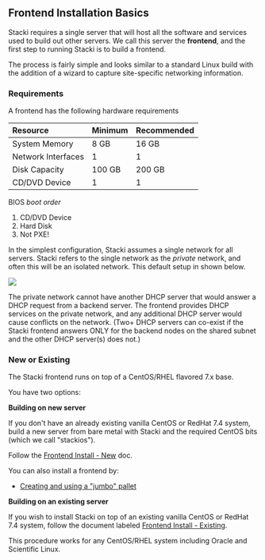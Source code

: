 ## Frontend Installation Basics

Stacki requires a single server that will host all
the software and services used to build out other servers. We
call this server the **frontend**, and the first step to running
Stacki is to build a frontend.

The process is fairly simple and looks similar to a standard Linux
build with the addition of a wizard to capture site-specific
networking information.

### Requirements

A frontend has the following hardware requirements

| Resource           | Minimum | Recommended |
|:-------------------|:--------|:------------|
| System Memory      | 8 GB    | 16 GB       |
| Network Interfaces | 1       | 1           |
| Disk Capacity      | 100 GB  | 200 GB      |
| CD/DVD Device      | 1       | 1           |

BIOS _boot order_

1. CD/DVD Device
2. Hard Disk
3. Not PXE!

In the simplest configuration, Stacki assumes a single network for all
servers. Stacki refers to the single network as the _private_ network,
and often this will be an isolated network.
This default setup in shown below.

![](images/cluster-architecture-network.png)  

The private network cannot have another DHCP server that would answer
a DHCP request from a backend server. The frontend provides DHCP
services on the private network, and any additional DHCP server
would cause conflicts on the network. (Two+ DHCP servers can co-exist if the Stacki frontend answers ONLY for the backend nodes on the shared subnet and the other DHCP server(s) does not.)

### New or Existing

The Stacki frontend runs on top of a CentOS/RHEL flavored 7.x base.  

You have two options:

**Building on new server**

  If you don't have an already existing vanilla CentOS or RedHat 7.4 system, build a new server from bare metal with Stacki and the required CentOS bits (which we call "stackios").

  Follow the [Frontend Install - New](Frontend-Install-New) doc.

  You can also install a frontend by:

  * [Creating and using a "jumbo" pallet](Create-Jumbo-Pallets)


**Building on an existing server**

  If you wish to install Stacki on top of an existing vanilla CentOS or RedHat 7.4 system, follow the document labeled [Frontend Install - Existing](Frontend-Install-Existing).

This procedure works for any CentOS/RHEL system including Oracle and Scientific Linux.  
